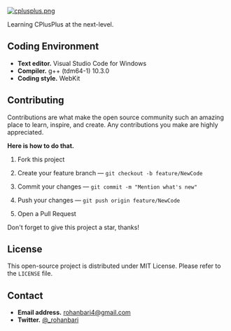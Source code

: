 [![cplusplus.png](https://tiny.one/cplusplus)](https://postimg.cc/TKVTVfQZ)

Learning CPlusPlus at the next-level.

## Coding Environment
  * **Text editor.** Visual Studio Code for Windows
  * **Compiler.** g++ (tdm64-1) 10.3.0
  * **Coding style.** WebKit

## Contributing
Contributions are what make the open source community such an amazing place to
learn, inspire, and create. Any contributions you make are highly appreciated.

**Here is how to do that.**

  1. Fork this project
  
  2. Create your feature branch — `git checkout -b feature/NewCode`

  3. Commit your changes — `git commit -m "Mention what's new"`

  4. Push your changes — `git push origin feature/NewCode`
  
  5. Open a Pull Request

Don't forget to give this project a star, thanks!

## License
This open-source project is distributed under MIT License.
Please refer to the `LICENSE` file.

## Contact
 * **Email address.** rohanbari4@gmail.com
 * **Twitter.** [@_rohanbari](https://twitter.com/_rohanbari)
